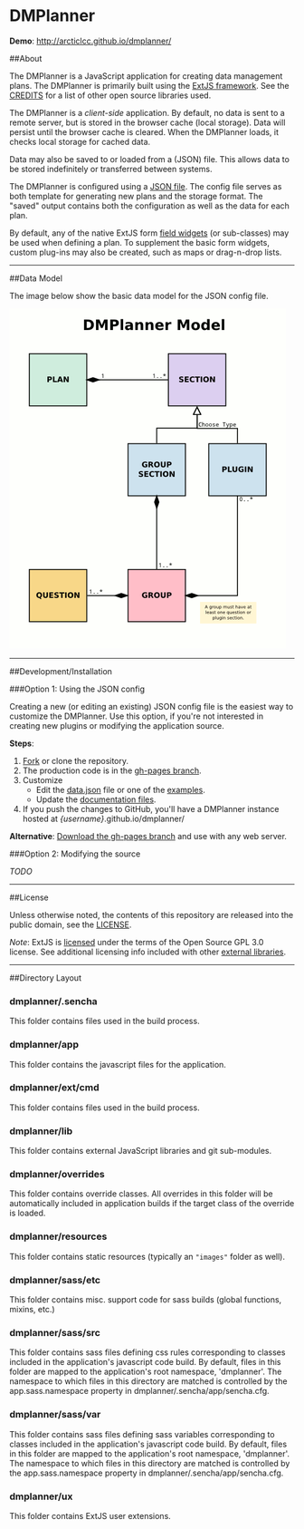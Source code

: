 DMPlanner
===

**Demo**: http://arcticlcc.github.io/dmplanner/


##About

The DMPlanner is a JavaScript application for creating data management plans. The DMPlanner is primarily built using the [ExtJS framework](http://docs.sencha.com/extjs/4.2.1/#). See the [CREDITS](https://github.com/arcticlcc/dmplanner/blob/master/CREDIT.md) for a list of other open source libraries used.

The DMPlanner is a *client-side* application. By default, no data is sent to a remote server, but is
stored in the browser cache (local storage). Data will persist until the browser cache is cleared.
When the DMPlanner loads, it checks local storage for cached data.

Data may also be saved to or loaded from a (JSON) file. This allows data to be stored indefinitely or transferred between systems.

The DMPlanner is configured using a [JSON file](https://github.com/arcticlcc/dmplanner/blob/master/data.json). The config file serves as both template for generating new plans and the storage format. The "saved" output contains both the configuration as well as the data for each plan.

By default, any of the native ExtJS form [field widgets](http://docs.sencha.com/extjs/4.2.1/extjs-build/examples/themes/index.html) (or sub-classes) may be used when defining a plan. To supplement the basic form widgets, custom plug-ins may also be created, such as maps or drag-n-drop lists.

---

##Data Model

The image below show the basic data model for the JSON config file. 

![Data Model](resources/model.png)

---

##Development/Installation

###Option 1: Using the JSON config

Creating a new (or editing an existing) JSON config file is the easiest way to customize the DMPlanner. Use this option, if you're not interested in creating new plugins or modifying the application source.

**Steps**:

 1. [Fork](https://help.github.com/articles/fork-a-repo) or clone the repository.
 2. The production code is in the [gh-pages branch](https://github.com/arcticlcc/dmplanner/tree/gh-pages).
 3. Customize
    - Edit the [data.json](https://github.com/arcticlcc/dmplanner/blob/gh-pages/data.json) file or one of the [examples](https://github.com/arcticlcc/dmplanner/tree/gh-pages/resources/examples).
    - Update the [documentation files](https://github.com/arcticlcc/dmplanner/tree/gh-pages/resources/doc).    
 4. If you push the changes to GitHub, you'll have a DMPlanner instance hosted at *{username}*.github.io/dmplanner/

**Alternative**: [Download the gh-pages branch](https://github.com/arcticlcc/dmplanner/archive/gh-pages.zip) and use with any web server.  

###Option 2: Modifying the source

*TODO*

---

##License

Unless otherwise noted, the contents of this repository are released into the public domain, see the [LICENSE](https://github.com/arcticlcc/dmplanner/blob/master/LICENSE).

*Note*: ExtJS is [licensed](http://www.sencha.com/products/extjs/licensing/) under the terms of the Open Source GPL 3.0 license. See additional licensing info included with other [external libraries](https://github.com/arcticlcc/dmplanner/blob/master/CREDIT.md).

---

##Directory Layout

### dmplanner/.sencha

This folder contains files used in the build process.

### dmplanner/app

This folder contains the javascript files for the application.

### dmplanner/ext/cmd

This folder contains files used in the build process.

### dmplanner/lib

This folder contains external JavaScript libraries and git sub-modules.

### dmplanner/overrides

This folder contains override classes. All overrides in this folder will be
automatically included in application builds if the target class of the override
is loaded.

### dmplanner/resources

This folder contains static resources (typically an `"images"` folder as well).

### dmplanner/sass/etc

This folder contains misc. support code for sass builds (global functions,
mixins, etc.)

### dmplanner/sass/src

This folder contains sass files defining css rules corresponding to classes
included in the application's javascript code build.  By default, files in this
folder are mapped to the application's root namespace, 'dmplanner'. The
namespace to which files in this directory are matched is controlled by the
app.sass.namespace property in dmplanner/.sencha/app/sencha.cfg.

### dmplanner/sass/var

This folder contains sass files defining sass variables corresponding to classes
included in the application's javascript code build.  By default, files in this
folder are mapped to the application's root namespace, 'dmplanner'. The
namespace to which files in this directory are matched is controlled by the
app.sass.namespace property in dmplanner/.sencha/app/sencha.cfg.

### dmplanner/ux

This folder contains ExtJS user extensions.
